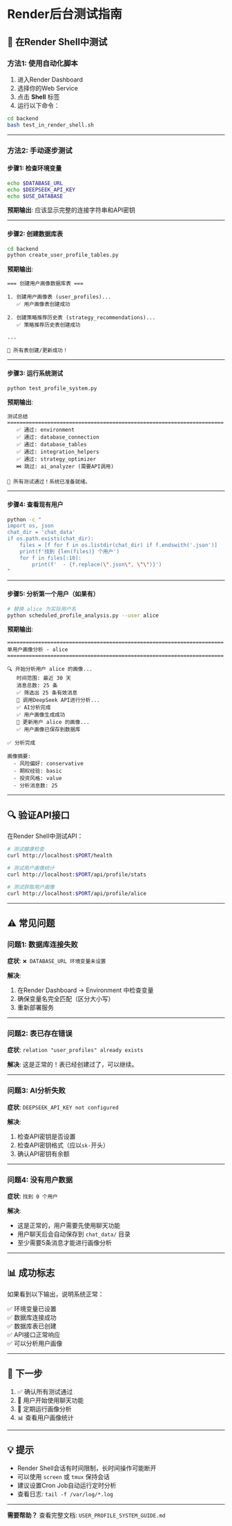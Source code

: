 # Render后台测试指南

## 🎯 在Render Shell中测试

### 方法1: 使用自动化脚本

1. 进入Render Dashboard
2. 选择你的Web Service
3. 点击 **Shell** 标签
4. 运行以下命令：

```bash
cd backend
bash test_in_render_shell.sh
```

---

### 方法2: 手动逐步测试

#### 步骤1: 检查环境变量

```bash
echo $DATABASE_URL
echo $DEEPSEEK_API_KEY
echo $USE_DATABASE
```

**预期输出**: 应该显示完整的连接字符串和API密钥

---

#### 步骤2: 创建数据库表

```bash
cd backend
python create_user_profile_tables.py
```

**预期输出**:
```
=== 创建用户画像数据库表 ===

1. 创建用户画像表 (user_profiles)...
   ✅ 用户画像表创建成功

2. 创建策略推荐历史表 (strategy_recommendations)...
   ✅ 策略推荐历史表创建成功

...

🎉 所有表创建/更新成功！
```

---

#### 步骤3: 运行系统测试

```bash
python test_profile_system.py
```

**预期输出**:
```
测试总结
======================================================================
   ✅ 通过: environment
   ✅ 通过: database_connection
   ✅ 通过: database_tables
   ✅ 通过: integration_helpers
   ✅ 通过: strategy_optimizer
   ⏭️ 跳过: ai_analyzer (需要API调用)

🎉 所有测试通过！系统已准备就绪。
```

---

#### 步骤4: 查看现有用户

```bash
python -c "
import os, json
chat_dir = 'chat_data'
if os.path.exists(chat_dir):
    files = [f for f in os.listdir(chat_dir) if f.endswith('.json')]
    print(f'找到 {len(files)} 个用户')
    for f in files[:10]:
        print(f'  - {f.replace(\".json\", \"\")}')
"
```

---

#### 步骤5: 分析第一个用户（如果有）

```bash
# 替换 alice 为实际用户名
python scheduled_profile_analysis.py --user alice
```

**预期输出**:
```
======================================================================
单用户画像分析 - alice
======================================================================

🔍 开始分析用户 alice 的画像...
   时间范围: 最近 30 天
   消息总数: 25 条
   ✅ 筛选出 25 条有效消息
   🤖 调用DeepSeek API进行分析...
   ✅ AI分析完成
   ✅ 用户画像生成成功
   📝 更新用户 alice 的画像...
   ✅ 用户画像已保存到数据库

✅ 分析完成

画像摘要:
  - 风险偏好: conservative
  - 期权经验: basic
  - 投资风格: value
  - 分析消息数: 25
```

---

## 🔍 验证API接口

在Render Shell中测试API：

```bash
# 测试健康检查
curl http://localhost:$PORT/health

# 测试用户画像统计
curl http://localhost:$PORT/api/profile/stats

# 测试获取用户画像
curl http://localhost:$PORT/api/profile/alice
```

---

## ⚠️ 常见问题

### 问题1: 数据库连接失败

**症状**: `❌ DATABASE_URL 环境变量未设置`

**解决**:
1. 在Render Dashboard → Environment 中检查变量
2. 确保变量名完全匹配（区分大小写）
3. 重新部署服务

---

### 问题2: 表已存在错误

**症状**: `relation "user_profiles" already exists`

**解决**: 这是正常的！表已经创建过了，可以继续。

---

### 问题3: AI分析失败

**症状**: `DEEPSEEK_API_KEY not configured`

**解决**:
1. 检查API密钥是否设置
2. 检查API密钥格式（应以`sk-`开头）
3. 确认API密钥有余额

---

### 问题4: 没有用户数据

**症状**: `找到 0 个用户`

**解决**: 
- 这是正常的，用户需要先使用聊天功能
- 用户聊天后会自动保存到 `chat_data/` 目录
- 至少需要5条消息才能进行画像分析

---

## 📊 成功标志

如果看到以下输出，说明系统正常：

✅ 环境变量已设置  
✅ 数据库连接成功  
✅ 数据库表已创建  
✅ API接口正常响应  
✅ 可以分析用户画像  

---

## 🚀 下一步

1. ✅ 确认所有测试通过
2. 📝 用户开始使用聊天功能
3. 🔄 定期运行画像分析
4. 📊 查看用户画像统计

---

## 💡 提示

- Render Shell会话有时间限制，长时间操作可能断开
- 可以使用 `screen` 或 `tmux` 保持会话
- 建议设置Cron Job自动运行定时分析
- 查看日志: `tail -f /var/log/*.log`

---

**需要帮助？** 查看完整文档: `USER_PROFILE_SYSTEM_GUIDE.md`

